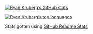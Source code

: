 [![Ryan Kruberg’s GitHub stats](https://github-readme-stats.vercel.app/api?username=GetUsernameFromDatabase&show_icons=true&theme=dracula&count_private=true)](https://github.com/anuraghazra/github-readme-stats)

[![Ryan Kruberg’s top languages](https://github-readme-stats.vercel.app/api/top-langs/?username=GetUsernameFromDatabase&exclude_repo=eslint-config&theme=dracula&count_private=true)](https://github.com/anuraghazra/github-readme-stats)

Stats gotten using [GitHub Readme Stats](https://github.com/anuraghazra/github-readme-stats)

